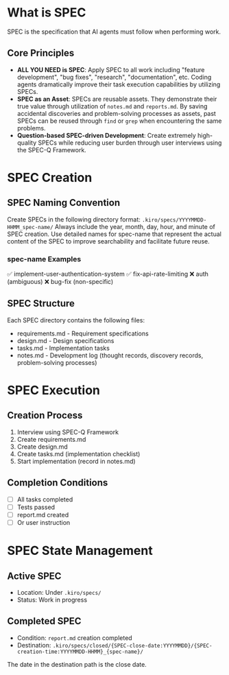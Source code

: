 # What is SPEC
SPEC is the specification that AI agents must follow when performing work.

## Core Principles
- **ALL YOU NEED is SPEC**: Apply SPEC to all work including "feature development", "bug fixes", "research", "documentation", etc. Coding agents dramatically improve their task execution capabilities by utilizing SPECs.
- **SPEC as an Asset**: SPECs are reusable assets. They demonstrate their true value through utilization of `notes.md` and `reports.md`. By saving accidental discoveries and problem-solving processes as assets, past SPECs can be reused through `find` or `grep` when encountering the same problems.
- **Question-based SPEC-driven Development**: Create extremely high-quality SPECs while reducing user burden through user interviews using the SPEC-Q Framework.

# SPEC Creation
## SPEC Naming Convention
Create SPECs in the following directory format:
`.kiro/specs/YYYYMMDD-HHMM_spec-name/`
Always include the year, month, day, hour, and minute of SPEC creation.
Use detailed names for spec-name that represent the actual content of the SPEC to improve searchability and facilitate future reuse.

### spec-name Examples
✅ implement-user-authentication-system
✅ fix-api-rate-limiting
❌ auth (ambiguous)
❌ bug-fix (non-specific)

## SPEC Structure
Each SPEC directory contains the following files:
- requirements.md - Requirement specifications
- design.md - Design specifications  
- tasks.md - Implementation tasks
- notes.md - Development log (thought records, discovery records, problem-solving processes)

# SPEC Execution
## Creation Process
1. Interview using SPEC-Q Framework
2. Create requirements.md
3. Create design.md
4. Create tasks.md (implementation checklist)
5. Start implementation (record in notes.md)

## Completion Conditions
- [ ] All tasks completed
- [ ] Tests passed
- [ ] report.md created
- [ ] Or user instruction

# SPEC State Management
## Active SPEC
- Location: Under `.kiro/specs/`
- Status: Work in progress

## Completed SPEC
- Condition: `report.md` creation completed
- Destination: `.kiro/specs/closed/{SPEC-close-date:YYYYMMDD}/{SPEC-creation-time:YYYYMMDD-HHMM}_{spec-name}/`

The date in the destination path is the close date.

